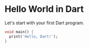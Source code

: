# Hello World in Dart

Let's start with your first Dart program.

```dart
void main() {
  print('Hello, Dart!');
}

